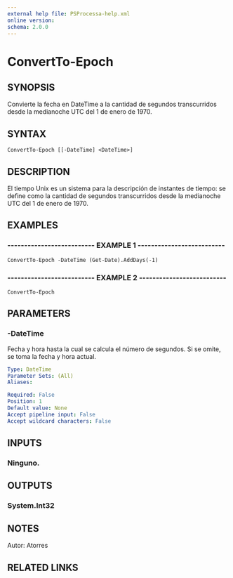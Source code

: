 ```yaml
---
external help file: PSProcessa-help.xml
online version: 
schema: 2.0.0
---
```


# ConvertTo-Epoch

## SYNOPSIS
Convierte la fecha en DateTime a la cantidad de segundos transcurridos desde la medianoche UTC del 1 de enero de 1970.

## SYNTAX

```
ConvertTo-Epoch [[-DateTime] <DateTime>]
```

## DESCRIPTION
El tiempo Unix es un sistema para la descripción de instantes de tiempo: se define como la cantidad de segundos transcurridos desde la medianoche UTC del 1 de enero de 1970.

## EXAMPLES

### -------------------------- EXAMPLE 1 --------------------------
```
ConvertTo-Epoch -DateTime (Get-Date).AddDays(-1)
```

### -------------------------- EXAMPLE 2 --------------------------
```
ConvertTo-Epoch
```

## PARAMETERS

### -DateTime
Fecha y hora hasta la cual se calcula el número de segundos.
Si se omite, se toma la fecha y hora actual.

```yaml
Type: DateTime
Parameter Sets: (All)
Aliases: 

Required: False
Position: 1
Default value: None
Accept pipeline input: False
Accept wildcard characters: False
```

## INPUTS

### Ninguno.

## OUTPUTS

### System.Int32

## NOTES
Autor: Atorres

## RELATED LINKS

